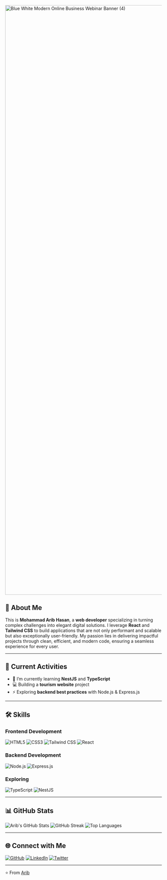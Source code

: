 <img width="3780" height="1890" alt="Blue White Modern Online Business Webinar Banner (4)" src="https://github.com/user-attachments/assets/957f9399-72cf-4d91-81ab-29255db16758" />

## 👋 About Me  
This is **Mohammad Arib Hasan**, a **web developer** specializing in turning complex challenges into elegant digital solutions. I leverage **React** and **Tailwind CSS** to build applications that are not only performant and scalable but also exceptionally user-friendly. My passion lies in delivering impactful projects through clean, efficient, and modern code, ensuring a seamless experience for every user.

---

## 🚀 Current Activities  
- 🌱 I’m currently learning **NestJS** and **TypeScript**  
- 💻 Building a **tourism website** project  
- ⚡ Exploring **backend best practices** with Node.js & Express.js  

---

## 🛠 Skills  

### **Frontend Development**  
![HTML5](https://img.shields.io/badge/HTML5-E34F26?style=for-the-badge&logo=html5&logoColor=white)  ![CSS3](https://img.shields.io/badge/CSS3-1572B6?style=for-the-badge&logo=css3&logoColor=white)  ![Tailwind CSS](https://img.shields.io/badge/TailwindCSS-38B2AC?style=for-the-badge&logo=tailwind-css&logoColor=white)  ![React](https://img.shields.io/badge/React-20232A?style=for-the-badge&logo=react&logoColor=61DAFB)  


### **Backend Development**  
![Node.js](https://img.shields.io/badge/Node.js-339933?style=for-the-badge&logo=node.js&logoColor=white)  ![Express.js](https://img.shields.io/badge/Express.js-000000?style=for-the-badge&logo=express&logoColor=white) 
 

### **Exploring**  
![TypeScript](https://img.shields.io/badge/TypeScript-007ACC?style=for-the-badge&logo=typescript&logoColor=white)  ![NestJS](https://img.shields.io/badge/NestJS-E0234E?style=for-the-badge&logo=nestjs&logoColor=white)  


---

## 📊 GitHub Stats  

![Arib's GitHub Stats](https://github-readme-stats.vercel.app/api?username=mohammadaribhasan&show_icons=true&theme=radical)  ![GitHub Streak](https://github-readme-streak-stats.herokuapp.com/?user=mohammadaribhasan&theme=radical)  ![Top Languages](https://github-readme-stats.vercel.app/api/top-langs/?username=mohammadaribhasan&layout=compact&theme=radical)  


---

## 🌐 Connect with Me  

[![GitHub](https://img.shields.io/badge/GitHub-181717?style=for-the-badge&logo=github)](https://github.com/mohammadaribhasan)  [![LinkedIn](https://img.shields.io/badge/LinkedIn-0077B5?style=for-the-badge&logo=linkedin&logoColor=white)](https://linkedin.com/in/mohammadaribhasan)  [![Twitter](https://img.shields.io/badge/Twitter-1DA1F2?style=for-the-badge&logo=twitter&logoColor=white)](https://x.com/mdaribhasan)  


---

⭐️ From [Arib](https://github.com/mohammadaribhasan)
